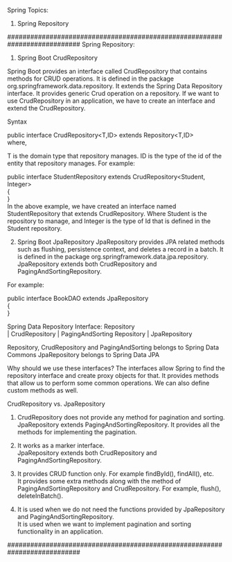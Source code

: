
Spring Topics:

1. Spring Repository



###########################################################################
Spring Repository:

1. Spring Boot CrudRepository

Spring Boot provides an interface called CrudRepository that contains methods for CRUD operations. 
It is defined in the package org.springframework.data.repository. It extends the Spring Data Repository interface. 
It provides generic Crud operation on a repository. If we want to use CrudRepository in an application, we have to create an interface and extend the CrudRepository.

Syntax

public interface CrudRepository<T,ID> extends Repository<T,ID>  
where,

T is the domain type that repository manages.
ID is the type of the id of the entity that repository manages.
For example:

public interface StudentRepository extends CrudRepository<Student, Integer>  
{  
}  
In the above example, we have created an interface named StudentRepository that extends CrudRepository. Where Student is the repository to manage, and Integer is the type of Id that is defined in the Student repository.


2. Spring Boot JpaRepository
JpaRepository provides JPA related methods such as flushing, persistence context, and deletes a record in a batch. 
It is defined in the package org.springframework.data.jpa.repository. JpaRepository extends both CrudRepository and PagingAndSortingRepository.

For example:

public interface BookDAO extends JpaRepository   
{  
}  

Spring Data Repository Interface:
		Repository  
			|
		CrudRepository
			|
		PagingAndSorting
			Repository
			|
		JpaRepository
		
Repository, CrudRepository and PagingAndSorting belongs to Spring Data Commons
JpaRepository belongs to Spring Data JPA
		
		
					
Why should we use these interfaces?
The interfaces allow Spring to find the repository interface and create proxy objects for that.
It provides methods that allow us to perform some common operations. We can also define custom methods as well.

CrudRepository vs. JpaRepository
1. CrudRepository does not provide any method for pagination and sorting.	
JpaRepository extends PagingAndSortingRepository. It provides all the methods for implementing the pagination.

2. It works as a marker interface.	
JpaRepository extends both CrudRepository and PagingAndSortingRepository.

3. It provides CRUD function only. For example findById(), findAll(), etc.	
It provides some extra methods along with the method of PagingAndSortingRepository and CrudRepository. For example, flush(), deleteInBatch().

4. It is used when we do not need the functions provided by JpaRepository and PagingAndSortingRepository.	
It is used when we want to implement pagination and sorting functionality in an application.



###########################################################################


